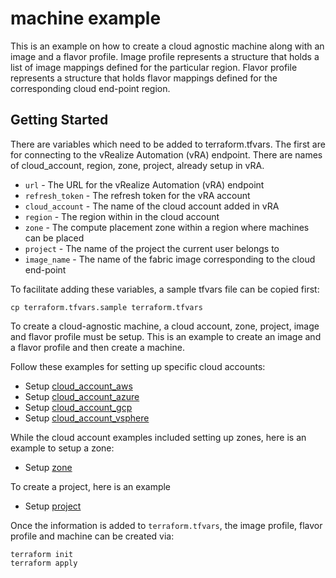 # machine example

This is an example on how to create a cloud agnostic machine along with an image and a flavor profile.
Image profile represents a structure that holds a list of image mappings defined for the particular region.
Flavor profile represents a structure that holds flavor mappings defined for the corresponding cloud end-point region.

## Getting Started

There are variables which need to be added to terraform.tfvars. The first are for connecting to the vRealize Automation (vRA) endpoint. There are names of cloud_account, region, zone, project, already setup in vRA.

* `url` - The URL for the vRealize Automation (vRA) endpoint
* `refresh_token` - The refresh token for the vRA account
* `cloud_account` - The name of the cloud account added in vRA
* `region` - The region within in the cloud account
* `zone` - The compute placement zone within a region where machines can be placed
* `project` - The name of the project the current user belongs to
* `image_name` - The name of the fabric image corresponding to the cloud end-point

To facilitate adding these variables, a sample tfvars file can be copied first:
```shell
cp terraform.tfvars.sample terraform.tfvars
```

To create a cloud-agnostic machine, a cloud account, zone, project, image and flavor profile must be setup. This is an example to create an image and a flavor profile and then create a machine.

Follow these examples for setting up specific cloud accounts:

* Setup [cloud\_account\_aws](../cloud_account_aws/README.md)
* Setup [cloud\_account\_azure](../cloud_account_azure/README.md)
* Setup [cloud\_account\_gcp](../cloud_account_gcp/README.md)
* Setup [cloud\_account\_vsphere](../cloud_account_vsphere/README.md)

While the cloud account examples included setting up zones, here is an example
to setup a zone:

* Setup [zone](../zone/README.md)

To create a project, here is an example

* Setup [project](../project/README.md)

Once the information is added to `terraform.tfvars`, the image profile, flavor profile and machine can be created via:

```shell
terraform init
terraform apply
```
